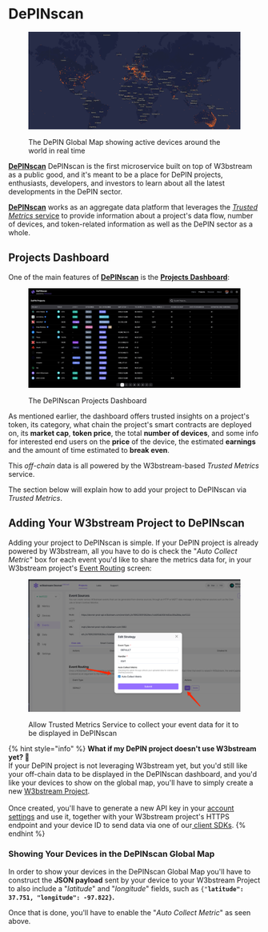 # DePINscan

<figure><img src="../.gitbook/assets/Screen Shot 2023-08-22 at 2.08.24 PM.png" alt=""><figcaption><p>The DePIN Global Map showing active devices around the world in real time</p></figcaption></figure>

[**DePINscan**](https://depinscan.io/) DePINscan is the first microservice built on top of W3bstream as a public good, and it's meant to be a place for DePIN projects, enthusiasts, developers, and investors to learn about all the latest developments in the DePIN sector.

[**DePINscan**](https://depinscan.io/) works as an aggregate data platform that leverages the [_Trusted Metrics_ service](broken-reference) to provide information about a project's data flow, number of devices, and token-related information as well as the DePIN sector as a whole.&#x20;

## Projects Dashboard

One of the main features of [**DePINscan**](https://depinscan.io/) is the [**Projects Dashboard**](https://depinscan.io/depin):&#x20;

<figure><img src="../.gitbook/assets/Screen Shot 2023-08-22 at 2.23.48 PM.png" alt=""><figcaption><p>The DePINscan Projects Dashboard</p></figcaption></figure>

As mentioned earlier, the dashboard offers trusted insights on a project's token, its category, what chain the project's smart contracts are deployed on, its **market cap**, **token price**, the total **number of devices**, and some info for interested end users on the **price** of the device, the estimated **earnings** and the amount of time estimated to **break even**.&#x20;

This _off-chain_ data is all powered by the W3bstream-based _Trusted Metrics_ service.&#x20;

The section below will explain how to add your project to DePINscan via _Trusted Metrics_.&#x20;

## Adding Your W3bstream Project to DePINscan

Adding your project to DePINscan is simple. If your DePIN project is already powered by W3bstream, all you have to do is check the "_Auto Collect Metric_" box for each event you'd like to share the metrics data for, in your W3bstream project's [Event Routing](../get-started/w3bstream-studio/creating-strategies.md) screen:&#x20;

<figure><img src="../.gitbook/assets/trusted-metrics-auto.png" alt=""><figcaption><p>Allow Trusted Metrics Service to collect your event data for it to be displayed in DePINscan</p></figcaption></figure>

{% hint style="info" %}
**What if my DePIN project doesn't use W3bstream yet? 🤔**\
If your DePIN project is not leveraging W3bstream yet, but you'd still like your off-chain data to be displayed in the DePINscan dashboard, and you'd like your devices to show on the global map, you'll have to simply create a new [W3bstream Project](../get-started/w3bstream-studio/creating-projects.md). \
\
Once created, you'll have to generate a new API key in your [account settings](https://devnet.w3bstream.com/setting) and use it, together with your W3bstream project's HTTPS endpoint and your device ID to send data via one of our[ client SDKs](broken-reference).&#x20;
{% endhint %}

### Showing Your Devices in the DePINscan Global Map

In order to show your devices in the DePINscan Global Map you'll have to construct the **JSON payload** sent by your device to your W3bstream Project to also include a "_latitude_" and "_longitude_" fields, such as `{"`**`latitude": 37.751, "longitude": -97.822}`.**

Once that is done, you'll have to enable the "_Auto Collect Metric_" as seen above.&#x20;
